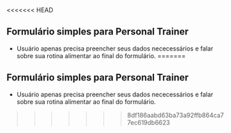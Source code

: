 <<<<<<< HEAD
## Formulário simples para Personal Trainer ##

- Usuário apenas precisa preencher seus dados nececessários e falar sobre sua rotina alimentar ao final do formulário.
=======
## Formulário simples para Personal Trainer ##

- Usuário apenas precisa preencher seus dados nececessários e falar sobre sua rotina alimentar ao final do formulário.
>>>>>>> 8df186aabd63ba73a92ffb864ca77ec619db6623
